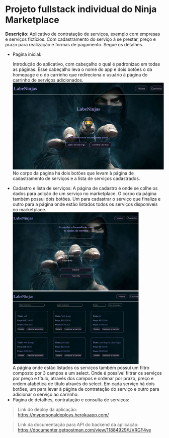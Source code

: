 <!DOCTYPE html>
<html>
<head>
</head>

<body>
	<h1>Projeto fullstack individual do Ninja Marketplace</h1>
	<b>Descrição: </b>Aplicativo de contratação de serviços, exemplo com empresas e serviços fictícios. Com cadastramento do serviço à se prestar, preço e prazo para realização e formas de pagamento. Segue os detalhes.
	<ul>
		<li>Pagina inicial:<p>Introdução do aplicativo, com cabeçalho o qual é padronizao em todas as páginas. Esse cabeçalho leva o nome do app e dois botões o da homepage e o do carrinho que redireciona o usuário à página do carrinho de serviços adicionados.<br>
		<img src="readmeImg/home.png" width="500"><br>
		No corpo da página há dois botões que levam à página de cadastramento de serviços e a lista de serviços cadastrados.</p>
		</li>
		<li>Cadastro e lista de serviços:
		A página de cadastro é onde se colhe os dados para adição de um serviço no marketplace. O corpo da página também possui dois botões. Um para cadastrar o serviço que finaliza e outro para a página onde estão listados todos os serviços disponíveis no marketplace.<br>
		<img src="readmeImg/cadastro.png" width="400">
		<img src="readmeImg/lista.png" width="400"><br>
		A página onde estão listados os serviços também possui um filtro composto por 3 campos e um select. Onde é possível filtrar os serviços por preço e título, através dos campos e ordenar por prazo, preço e ordem afabética de título através do select. Em cada serviço há dois botões, um para levar à página de contratação do serviço e outro para adicionar o serviço ao carrinho.</li>
		<li>Página de detalhes, contratação e consulta de serviços:
		</li>
	</ul>	
</body>
</html>

>Link do deploy da aplicação: https://mypersonaldeploys.herokuapp.com/

> Link da documentação para API do backend da aplicação: https://documenter.getpostman.com/view/11884929/UVRGF4ve
